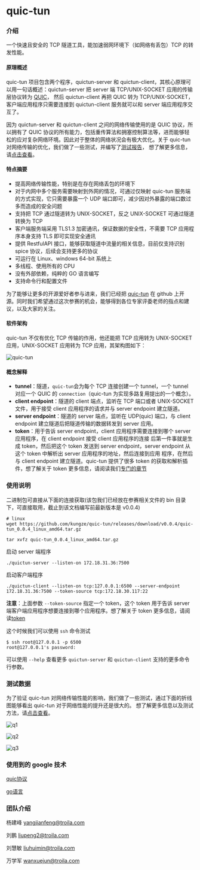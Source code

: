 # quic-tun

### 介绍

一个快速且安全的 TCP 隧道工具，能加速弱网环境下（如网络有丢包）TCP 的转发性能。

#### 原理概述

quic-tun 项目包含两个程序，quictun-server 和 quictun-client，其核心原理可以用一句话概述：quictun-server 把 server 端 TCP/UNIX-SOCKET 应用的传输层协议转为 [QUIC](https://www.chromium.org/quic/)，
然后 quictun-client 再把 QUIC 转为 TCP/UNIX-SOCKET，客户端应用程序只需要连接到 quictun-client 服务就可以和 server 端应用程序交互了。

因为 quictun-server 和 quictun-client 之间的网络传输使用的是 QUIC 协议，所以拥有了 QUIC 协议的所有能力，包括重传算法和拥塞控制算法等，进而能够轻松的应对复杂网络环境。因此对于整体的网络状况会有极大优化。关于 quic-tun 对网络传输的优化，我们做了一些测试，并编写了[测试报告](https://kungze.github.io/documents/quic-tun/performance-test/)，
想了解更多信息，请[点击查看](https://kungze.github.io/documents/quic-tun/performance-test/)。

#### 特点摘要

- 提高网络传输性能，特别是在存在网络丢包的环境下
- 对于内网中多个服务需要映射到外网的情况，可通过仅映射 quic-tun 服务端的方式实现，它只需要暴露一个 UDP 端口即可，减少因对外暴露的端口数过多而造成的安全问题
- 支持把 TCP 通过隧道转为 UNIX-SOCKET，反之 UNIX-SOCKET 可通过隧道转换为 TCP
- 客户端服务端采用 TLS1.3 加密通讯，保证数据的安全性，不需要 TCP 应用程序本身支持 TLS 即可实现安全通讯
- 提供 RestfulAPI 接口，能够获取隧道中流量的相关信息，目前仅支持识别 spice 协议，后续会支持更多的协议
- 可运行在 Linux、windows 64-bit 系统上
- 多线程、使用所有的 CPU
- 没有外部依赖，纯粹的 GO 语言编写
- 支持命令行和配置文件

为了能够让更多的开源爱好者参与进来，我们已经把 [quic-tun](https://github.com/kungze/quic-tun) 在 github 上开源。同时我们希望通过这次参赛的机会，能够得到各位专家评委老师的指点和建议，以及大家的关注。

#### 软件架构

quic-tun 不仅有优化 TCP 传输的作用，他还能把 TCP 应用转为 UNIX-SOCKET 应用，UNIX-SOCKET 应用转为 TCP 应用，其架构图如下：

![quic-tun](https://lplearn-note-pic.oss-cn-beijing.aliyuncs.com/note/2022/quic-tun.png)

#### 概念解释

* **tunnel**：隧道，`quic-tun`会为每个 TCP 连接创建一个 tunnel，一个 tunnel 对应一个 QUIC 的 `connection`（quic-tun 为实现多路复用提出的一个概念）。
* **client endpoint**：隧道的 client 端点，监听在 TCP 端口或者 UNIX-SOCKET 文件，用于接受 client 应用程序的请求并与 server endpoint 建立隧道。
* **server endpoint**：隧道的 server 端点，监听在 UDP(quic) 端口，与 client endpoint 建立隧道后把隧道传输的数据转发到 server 应用。
* **token**：用于告诉 server endpoint，client 应用程序需要连接到哪个 server 应用程序，在 client endpoint 接受 client 应用程序的连接
  后第一件事就是生成 token，然后把这个 token 发送到 server endpoint，server endpoint 从这个 token 中解析出 server 应用程序的地址，然后连接到应用
  程序，在然后与 client endpoint 建立隧道。quic-tun 提供了很多 token 的获取和解析插件，想了解关于 token 更多信息，请阅读我们[专门的章节](https://kungze.github.io/documents/quic-tun/token/)

### 使用说明

二进制包可直接从下面的连接获取(该包我们已经放在参赛相关文件的 bin 目录下，可直接取用，截止到该文档编写前最新版本是 v0.0.4)

```console
# linux
wget https://github.com/kungze/quic-tun/releases/download/v0.0.4/quic-tun_0.0.4_linux_amd64.tar.gz
```

```console
tar xvfz quic-tun_0.0.4_linux_amd64.tar.gz
```

启动 server 端程序

```console
./quictun-server --listen-on 172.18.31.36:7500
```

启动客户端程序

```console
./quictun-client --listen-on tcp:127.0.0.1:6500 --server-endpoint 172.18.31.36:7500 --token-source tcp:172.18.30.117:22
```

**注意**：上面参数 `--token-source` 指定一个 token，这个 token 用于告诉 server 端客户端应用程序想要连接到哪个应用程序。想了解关于 token 更多信息，请阅读[token](https://kungze.github.io/documents/quic-tun/token/)

这个时候我们可以使用 `ssh` 命令测试

```console
$ ssh root@127.0.0.1 -p 6500
root@127.0.0.1's password:
```

可以使用 `--help` 查看更多 `quictun-server` 和 `quictun-client` 支持的更多命令行参数。

### 测试数据

为了验证 quic-tun 对网络传输性能的影响，我们做了一些测试，通过下面的折线图能够看出 quic-tun 对于网络性能的提升还是很大的。
想了解更多信息以及测试方法，请[点击查看](https://kungze.github.io/documents/quic-tun/performance-test/)。

![q1](https://lplearn-note-pic.oss-cn-beijing.aliyuncs.com/note/2022/20220901155620.png)

![q2](https://lplearn-note-pic.oss-cn-beijing.aliyuncs.com/note/2022/20220901155635.png)

![q3](https://lplearn-note-pic.oss-cn-beijing.aliyuncs.com/note/2022/20220901220651.png)

### 使用到的 google 技术

[quic协议](https://baike.baidu.com/item/QUIC/17341272?fr=aladdin)

[go语言](https://baike.baidu.com/item/go/953521?fromtitle=Golang&fromid=2215139&fr=aladdin)

### 团队介绍

杨建峰
yangjianfeng@troila.com

刘鹏
liupeng2@troila.com

刘慧敏
liuhuimin@troila.com

万学军
wanxuejun@troila.com
